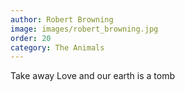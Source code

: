 ```yaml
---
author: Robert Browning
image: images/robert_browning.jpg
order: 20
category: The Animals
---
```


Take away Love and our earth is a tomb
